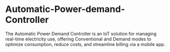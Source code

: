 # Automatic-Power-demand-Controller
The Automatic Power Demand Controller is an IoT solution for managing real-time electricity use, offering Conventional and Demand modes to optimize consumption, reduce costs, and streamline billing via a mobile app.
